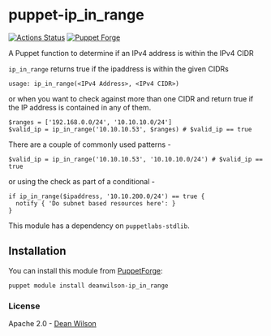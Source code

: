 # puppet-ip_in_range

[![Actions Status](https://github.com/deanwilson/puppet-ip_in_range/workflows/Ruby/badge.svg)](https://github.com/deanwilson/puppet-ip_in_range/actions)
[![Puppet Forge](https://img.shields.io/puppetforge/v/deanwilson/ip_in_range.svg)](https://forge.puppetlabs.com/deanwilson/ip_in_range)

A Puppet function to determine if an IPv4 address is within the IPv4 CIDR

`ip_in_range` returns true if the ipaddress is within the given CIDRs

    usage: ip_in_range(<IPv4 Address>, <IPv4 CIDR>)

or when you want to check against more than one CIDR and return
true if the IP address is contained in any of them.

    $ranges = ['192.168.0.0/24', '10.10.10.0/24']
    $valid_ip = ip_in_range('10.10.10.53', $ranges) # $valid_ip == true

There are a couple of commonly used patterns -

    $valid_ip = ip_in_range('10.10.10.53', '10.10.10.0/24') # $valid_ip == true

or using the check as part of a conditional -

    if ip_in_range($ipaddress, '10.10.200.0/24') == true {
      notify { 'Do subnet based resources here': }
    }

This module has a dependency on `puppetlabs-stdlib`.

## Installation

You can install this module from [PuppetForge](https://forge.puppet.com/):

    puppet module install deanwilson-ip_in_range

### License

Apache 2.0 - [Dean Wilson](https://www.unixdaemon.net)
